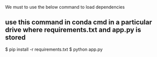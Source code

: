 We must to use the below command to load dependencies
## use this command in conda cmd in a particular drive where requirements.txt and app.py is stored
$ pip install -r requirements.txt
$ python app.py